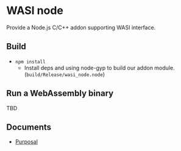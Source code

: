 # WASI node

Provide a Node.js C/C++ addon supporting WASI interface.

## Build

* `npm install` 
    * Install deps and using node-gyp to build our addon module. (`build/Release/wasi_node.node`)

## Run a WebAssembly binary

TBD

## Documents

* [Purposal](docs/Purposal.md)
